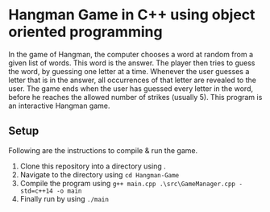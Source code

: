 # Hangman Game in C++ using object oriented programming

In the game of Hangman, the computer chooses a word at random from a given list of words. This word is the answer. The player then tries to guess the word, by guessing one letter at a time. Whenever the user guesses a letter that is in the answer, all occurrences of that letter are revealed to the user. The game ends when the user has guessed every letter in the word, before he reaches the allowed number of strikes (usually 5). This program is an interactive Hangman game.

## Setup

Following are the instructions to compile & run the game.

1. Clone this repository into a directory using .
2. Navigate to the directory using `cd Hangman-Game`
3. Compile the program using `g++ main.cpp .\src\GameManager.cpp -std=c++14 -o main`
4. Finally run by using `./main`
